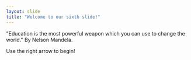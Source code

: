 ```yaml
---
layout: slide
title: "Welcome to our sixth slide!"
---
```

"Education is the most powerful weapon which you can use to change the world." By Nelson Mandela.

Use the right arrow to begin!
